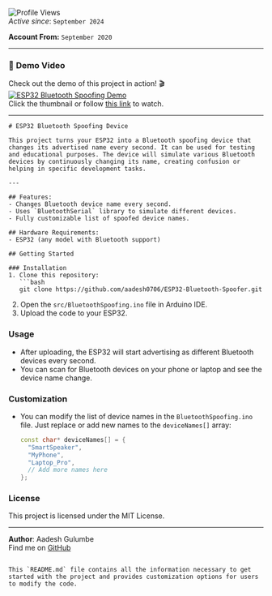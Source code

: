 ![Profile Views](https://komarev.com/ghpvc/?username=aadesh0706&color=blue)  
*Active since*: `September 2024`

**Account From:** `September 2020`

---

### 🎥 **Demo Video**

Check out the demo of this project in action! 🎬  
[![ESP32 Bluetooth Spoofing Demo](https://img.youtube.com/vi/OZyMlJlfexw/0.jpg)](https://youtube.com/shorts/OZyMlJlfexw?si=RctFkI8EEgNRim4e)  
Click the thumbnail or follow [this link](https://youtube.com/shorts/OZyMlJlfexw?si=RctFkI8EEgNRim4e) to watch.

---


```
# ESP32 Bluetooth Spoofing Device

This project turns your ESP32 into a Bluetooth spoofing device that changes its advertised name every second. It can be used for testing and educational purposes. The device will simulate various Bluetooth devices by continuously changing its name, creating confusion or helping in specific development tasks.

---

## Features:
- Changes Bluetooth device name every second.
- Uses `BluetoothSerial` library to simulate different devices.
- Fully customizable list of spoofed device names.

## Hardware Requirements:
- ESP32 (any model with Bluetooth support)

## Getting Started

### Installation
1. Clone this repository:
   ```bash
   git clone https://github.com/aadesh0706/ESP32-Bluetooth-Spoofer.git
   ```
2. Open the `src/BluetoothSpoofing.ino` file in Arduino IDE.
3. Upload the code to your ESP32.

### Usage
- After uploading, the ESP32 will start advertising as different Bluetooth devices every second.
- You can scan for Bluetooth devices on your phone or laptop and see the device name change.

### Customization
- You can modify the list of device names in the `BluetoothSpoofing.ino` file. Just replace or add new names to the `deviceNames[]` array:
  ```cpp
  const char* deviceNames[] = { 
    "SmartSpeaker", 
    "MyPhone", 
    "Laptop_Pro", 
    // Add more names here
  };
  ```

### License
This project is licensed under the MIT License.

---

**Author**: Aadesh Gulumbe  
Find me on [GitHub](https://github.com/aadesh0706)
```

This `README.md` file contains all the information necessary to get started with the project and provides customization options for users to modify the code.
